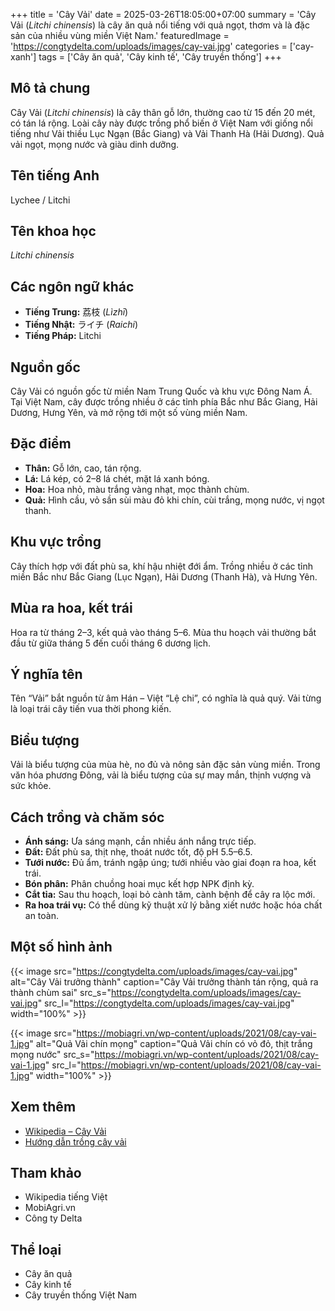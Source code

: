 +++
title = 'Cây Vải'
date = 2025-03-26T18:05:00+07:00
summary = 'Cây Vải (*Litchi chinensis*) là cây ăn quả nổi tiếng với quả ngọt, thơm và là đặc sản của nhiều vùng miền Việt Nam.'
featuredImage = 'https://congtydelta.com/uploads/images/cay-vai.jpg'
categories = ['cay-xanh']
tags = ['Cây ăn quả', 'Cây kinh tế', 'Cây truyền thống']
+++

## Mô tả chung

Cây Vải (*Litchi chinensis*) là cây thân gỗ lớn, thường cao từ 15 đến 20 mét, có tán lá rộng. Loài cây này được trồng phổ biến ở Việt Nam với giống nổi tiếng như Vải thiều Lục Ngạn (Bắc Giang) và Vải Thanh Hà (Hải Dương). Quả vải ngọt, mọng nước và giàu dinh dưỡng.

## Tên tiếng Anh

Lychee / Litchi

## Tên khoa học

*Litchi chinensis*

## Các ngôn ngữ khác

- **Tiếng Trung:** 荔枝 (*Lìzhī*)
- **Tiếng Nhật:** ライチ (*Raichi*)
- **Tiếng Pháp:** Litchi

## Nguồn gốc

Cây Vải có nguồn gốc từ miền Nam Trung Quốc và khu vực Đông Nam Á. Tại Việt Nam, cây được trồng nhiều ở các tỉnh phía Bắc như Bắc Giang, Hải Dương, Hưng Yên, và mở rộng tới một số vùng miền Nam.

## Đặc điểm

- **Thân:** Gỗ lớn, cao, tán rộng.
- **Lá:** Lá kép, có 2–8 lá chét, mặt lá xanh bóng.
- **Hoa:** Hoa nhỏ, màu trắng vàng nhạt, mọc thành chùm.
- **Quả:** Hình cầu, vỏ sần sùi màu đỏ khi chín, cùi trắng, mọng nước, vị ngọt thanh.

## Khu vực trồng

Cây thích hợp với đất phù sa, khí hậu nhiệt đới ẩm. Trồng nhiều ở các tỉnh miền Bắc như Bắc Giang (Lục Ngạn), Hải Dương (Thanh Hà), và Hưng Yên.

## Mùa ra hoa, kết trái

Hoa ra từ tháng 2–3, kết quả vào tháng 5–6. Mùa thu hoạch vải thường bắt đầu từ giữa tháng 5 đến cuối tháng 6 dương lịch.

## Ý nghĩa tên

Tên “Vải” bắt nguồn từ âm Hán – Việt “Lệ chi”, có nghĩa là quả quý. Vải từng là loại trái cây tiến vua thời phong kiến.

## Biểu tượng

Vải là biểu tượng của mùa hè, no đủ và nông sản đặc sản vùng miền. Trong văn hóa phương Đông, vải là biểu tượng của sự may mắn, thịnh vượng và sức khỏe.

## Cách trồng và chăm sóc

- **Ánh sáng:** Ưa sáng mạnh, cần nhiều ánh nắng trực tiếp.
- **Đất:** Đất phù sa, thịt nhẹ, thoát nước tốt, độ pH 5.5–6.5.
- **Tưới nước:** Đủ ẩm, tránh ngập úng; tưới nhiều vào giai đoạn ra hoa, kết trái.
- **Bón phân:** Phân chuồng hoai mục kết hợp NPK định kỳ.
- **Cắt tỉa:** Sau thu hoạch, loại bỏ cành tăm, cành bệnh để cây ra lộc mới.
- **Ra hoa trái vụ:** Có thể dùng kỹ thuật xử lý bằng xiết nước hoặc hóa chất an toàn.

## Một số hình ảnh

{{< image src="https://congtydelta.com/uploads/images/cay-vai.jpg"
           alt="Cây Vải trưởng thành"
           caption="Cây Vải trưởng thành tán rộng, quả ra thành chùm sai"
           src_s="https://congtydelta.com/uploads/images/cay-vai.jpg"
           src_l="https://congtydelta.com/uploads/images/cay-vai.jpg"
           width="100%" >}}

{{< image src="https://mobiagri.vn/wp-content/uploads/2021/08/cay-vai-1.jpg"
           alt="Quả Vải chín mọng"
           caption="Quả Vải chín có vỏ đỏ, thịt trắng mọng nước"
           src_s="https://mobiagri.vn/wp-content/uploads/2021/08/cay-vai-1.jpg"
           src_l="https://mobiagri.vn/wp-content/uploads/2021/08/cay-vai-1.jpg"
           width="100%" >}}

## Xem thêm

- [Wikipedia – Cây Vải](https://vi.wikipedia.org/wiki/Vải_(thực_vật))
- [Hướng dẫn trồng cây vải](https://mobiagri.vn/cach-trong-cay-vai/)

## Tham khảo

- Wikipedia tiếng Việt
- MobiAgri.vn
- Công ty Delta

## Thể loại

- Cây ăn quả
- Cây kinh tế
- Cây truyền thống Việt Nam
